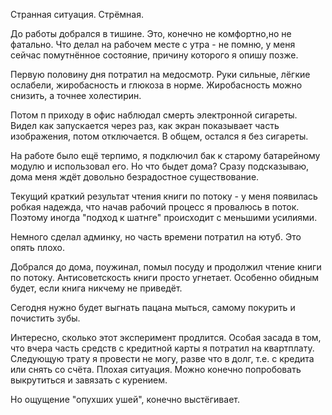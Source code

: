 Странная ситуация. Стрёмная.

До работы добрался в тишине. Это, конечно не комфортно,но не фатально.
Что делал на рабочем месте с утра - не помню, у меня сейчас помутнённое состояние, причину которого я опишу позже.

Первую половину дня потратил на медосмотр.
Руки сильные, лёгкие ослабели, жиробасность и глюкоза в норме. Жиробасность можно снизить, а точнее холестирин.

Потом п приходу в офис наблюдал смерть электронной сигареты. Видел как запускается через раз, как экран показывает часть изображения, потом отключается. В общем, остался я без сигареты.

На работе было ещё терпимо, я подключил бак к старому батарейному модулю и использовал его. Но что быдет дома? Сразу подсказываю, дома меня ждёт довольно безрадостное существование.

Текущий краткий результат чтения книги по потоку - у меня появилась робкая надежда, что начав рабочий процесс я провалюсь в поток. Поэтому иногда "подход к шатнге" происходит с меньшими усилиями.

Немного сделал админку, но часть времени потратил на ютуб. Это опять плохо.

Добрался до дома, поужинал, помыл посуду и продолжил чтение книги по потоку. Антисоветскость книги просто угнетает. Особенно обидным будет, если книга никчему не приведёт.

Сегодня нужно будет выгнать пацана мыться, самому покурить и почистить зубы.

Интересно, сколько этот эксперимент продлится.
Особая засада в том, что вчера часть средств с кредитной карты я потратил на квартплату. Следующую трату я провести не могу, разве что в долг, т.е. с кредита или снять со счёта. Плохая ситуация. Можно конечно попробовать выкрутиться и завязать с курением.

Но ощущение "опухших ушей", конечно выстёгивает.